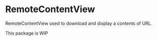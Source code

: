 # RemoteContentView

RemoteContentView used to download and display a contents of URL. 

This package is WIP
